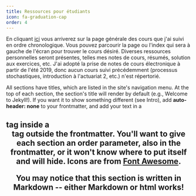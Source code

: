```yaml
---
title: Ressources pour étudiants
icon: fa-graduation-cap
order: 4
---
```


En cliquant [ici](https://maximerobineau.com/ressources-pour-etudiants.html) vous arriverez sur la page générale des cours que j'ai suivi en ordre chronologique. Vous pouvez parcourir la page ou l'index qui sera à gauche de l'écran pour trouver le cours désiré. Diverses ressources personnelles seront présentes, telles mes notes de cours, résumés, solution aux exercices, etc. J'ai adopté la prise de notes de cours électronique à partir de l'été 2019, donc aucun cours suivi précédemment (processus stochastiques, introduction à l'actuariat 2, etc.) n'est répertorié.

All sections have titles, which are listed in the site's navigation menu. At the top of each section, the section's title will render by default (e.g., Welcome to Jekyll!). If you want it to show something different (see Intro), add **auto-header: none** to your frontmatter, and add your text in a <h2> tag inside a <header> tag outside the frontmatter. You'll want to give each section an **order** parameter, also in the frontmatter, or it won't know where to put itself and will hide. Icons are from [Font Awesome](https://fontawesome.com/icons).

You may notice that this section is written in Markdown -- either Markdown or html works!
